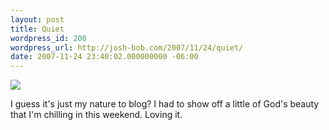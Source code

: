 ```yaml
---
layout: post
title: Quiet
wordpress_id: 200
wordpress_url: http://josh-bob.com/2007/11/24/quiet/
date: 2007-11-24 23:40:02.000000000 -06:00
---
```

<!--Mime Type of File is image/jpeg -->

<a href="http://josh-bob.com/wp-photos/20071124-234002-1.jpg"><img src="http://josh-bob.com/wp-photos/thumb.20071124-234002-1.jpg" /></a>

I guess it's just my nature to blog? I had to show off a little of God's beauty that I'm chilling in this weekend. Loving it.
